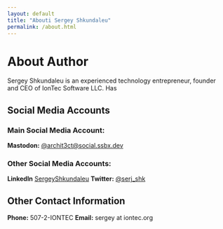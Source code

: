 ```yaml
---
layout: default 
title: "Abouti Sergey Shkundaleu"
permalink: /about.html
---
```


# About Author 

Sergey Shkundaleu is an experienced technology entrepreneur, founder and CEO of IonTec Software LLC. Has  

## Social Media Accounts

### Main Social Media Account:

**Mastodon:** [@archit3ct@social.ssbx.dev](https://social.ssbx.dev/@archit3ct)  

### Other Social Media Accounts:

**LinkedIn** [SergeyShkundaleu](https://www.linkedin.com/in/sergeyshkundaleu/) 
**Twitter:** [@serj_shk](https://twitter.com/serj_shk) 

## Other Contact Information

**Phone:** 507-2-IONTEC
**Email:** sergey at iontec.org 
